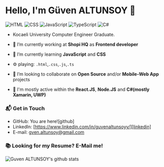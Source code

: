 # Hello, I'm Güven ALTUNSOY 👋

![HTML](https://img.shields.io/badge/HTML-Mid-orange)
![CSS](https://img.shields.io/badge/CSS-Mid-blue)
![JavaScript](https://img.shields.io/badge/JavaScript-Mid-yellow)
![TypeScript](https://img.shields.io/badge/TypeScript-Intermediate-lightgrey)
![C#](https://img.shields.io/badge/CSharp-Mid-blue)

- Kocaeli University Computer Engineer Graduate.

- 🔭 I’m currently working at **Shopi HQ** as **Frontend developer**
- 🌱 I’m currently learning **JavaScript** and **CSS**
- ⚙️ playing: `.html`,`.css`,`.js`,`.ts`
- 👯 I’m looking to collaborate on **Open Source** and/or **Mobile-Web App** projects
- 💬 I'm mostly active within the **React.JS**, **Node.JS** and **C#(mostly Xamarin, UWP)**

### 📬 Get in Touch

- GitHub: You are here![github]
- LinkedIn: [https://www.linkedin.com/in/guvenaltunsoyy/][linkedin]
- E-mail: gven.altunsoy@gmail.com

### 📚 Looking for my Resume? E-Mail me!

![Guven ALTUNSOY's github stats](https://github-readme-stats.vercel.app/api?username=guvenaltunsoyy&show_icons=true&hide_border=true)

<!--
**guvenaltunsoyy/guvenaltunsoyy** is a ✨ _special_ ✨ repository because its `README.md` (this file) appears on your GitHub profile.

Here are some ideas to get you started:

- 🔭 I’m currently working on ...
- 🌱 I’m currently learning ...
- 👯 I’m looking to collaborate on ...
- 🤔 I’m looking for help with ...
- 💬 Ask me about ...
- 📫 How to reach me: ...
- 😄 Pronouns: ...
- ⚡ Fun fact: ...
-->
